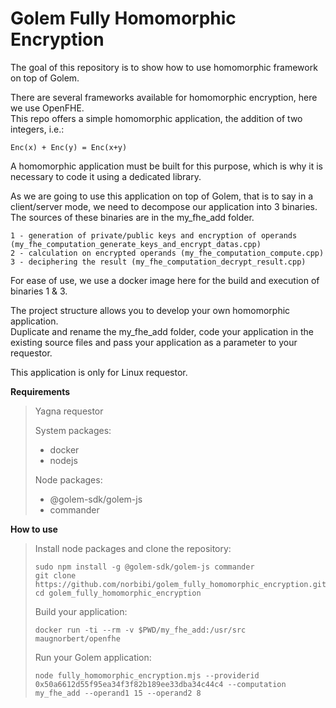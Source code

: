 # Golem Fully Homomorphic Encryption

The goal of this repository is to show how to use homomorphic framework on top of Golem.

There are several frameworks available for homomorphic encryption, here we use OpenFHE.  
This repo offers a simple homomorphic application, the addition of two integers, i.e.:

	Enc(x) + Enc(y) = Enc(x+y)

A homomorphic application must be built for this purpose, which is why it is necessary to code it using a dedicated library.

As we are going to use this application on top of Golem, that is to say in a client/server mode, we need to decompose our application into 3 binaries.
The sources of these binaries are in the my_fhe_add folder.

	1 - generation of private/public keys and encryption of operands (my_fhe_computation_generate_keys_and_encrypt_datas.cpp)
	2 - calculation on encrypted operands (my_fhe_computation_compute.cpp)
	3 - deciphering the result (my_fhe_computation_decrypt_result.cpp)

For ease of use, we use a docker image here for the build and execution of binaries 1 & 3.

The project structure allows you to develop your own homomorphic application.  
Duplicate and rename the my_fhe_add folder, code your application in the existing source files and pass your application as a parameter to your requestor.

This application is only for Linux requestor.

**Requirements**
>  
>Yagna requestor
>  
>System packages:  
>- docker  
>- nodejs  
>  
>Node packages:  
>- @golem-sdk/golem-js  
>- commander  
  
**How to use**  
>Install node packages and clone the repository:  
>```
>sudo npm install -g @golem-sdk/golem-js commander
>git clone https://github.com/norbibi/golem_fully_homomorphic_encryption.git  
>cd golem_fully_homomorphic_encryption  
>```
>Build your application:  
>```
>docker run -ti --rm -v $PWD/my_fhe_add:/usr/src maugnorbert/openfhe  
>```
>Run your Golem application:
>```
>node fully_homomorphic_encryption.mjs --providerid 0x50a6612d55f95ea34f3f82b189ee33dba34c44c4 --computation my_fhe_add --operand1 15 --operand2 8
>```
